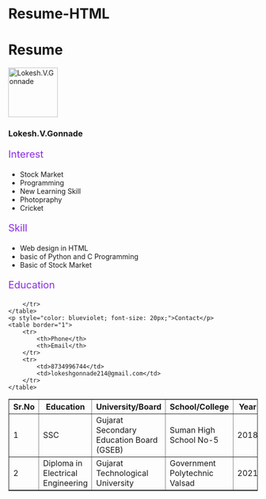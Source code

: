 # Resume-HTML
<!DOCTYPE html>
<html lang="en">
<head>
    <meta charset="UTF-8">
    <meta http-equiv="X-UA-Compatible" content="IE=edge">
    <meta name="viewport" content="width=device-width, initial-scale=1.0">
    <title>Assignment</title>
</head>
<body>
    <h1>Resume</h1>
    <img src="passport size photo.jpg" alt="Lokesh.V.Gonnade" width="100px">
    <h3>Lokesh.V.Gonnade</h3>
    <p style="color: blueviolet; font-size: 20px;">Interest</p>
    <ul>
        <li>Stock Market</li>
        <li>Programming</li>
        <li>New Learning Skill</li>
        <li>Photopraphy</li>
        <li>Cricket</li>
    </ul>
    <p style="color: blueviolet; font-size: 20px;">Skill</p>
    <ul>
        <li>Web design in HTML</li>
        <li>basic of Python and C Programming</li>
        <li>Basic of Stock Market</li>
    </ul>
    <p style="color: blueviolet; font-size: 20px;">Education</p>
    <table border="1">
        <tr>
            <th>Sr.No</th>
            <th>Education</th>
            <th>University/Board</th>
            <th>School/College</th>
            <th>Year</th>
            <th>website</th>
            <th>Percenttage</th>
        </tr>
        <tr>
            <td>1</td>
            <td>SSC</td>
            <td>Gujarat Secondary Education Board (GSEB)</td>
            <td>Suman High School No-5</td>
            <td>2018</td>
            <td><a href="S.H.S-5" target="_blank">No website</a></td>
            <td>63.40 %</td>
        </tr>
        <tr>
            <td>2</td>
            <td>Diploma in Electrical Engineering</td>
            <td>Gujarat Technological University</td>
            <td>Government Polytechnic Valsad</td>
            <td>2021</td>
            <td><a href="http://www.gpvs.cteguj.in/" target="_blank"> GPValsad</a></td>
            <td>73%</td>

        </tr>
    </table>
    <p style="color: blueviolet; font-size: 20px;">Contact</p>
    <table border="1">
        <tr>
            <th>Phone</th>
            <th>Email</th>
        </tr>
        <tr>
            <td>8734996744</td>
            <td>lokeshgonnade214@gmail.com</td>
        </tr>
    </table>
</body>
</html>
